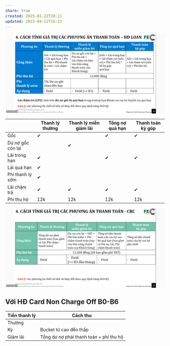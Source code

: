 ```yaml
---
share: true
created: 2025-01-22T20:21
updated: 2025-04-12T16:23
---
```

![Pasted image 20241230105409.png](../../../../../assets/attachments/Pasted%20image%2020241230105409.png)

|                   | Thanh lý thường | Thanh lý miễn giảm lãi | Tổng nợ quá hạn | Thanh toán kỳ góp |
| ----------------- | --------------- | ---------------------- | --------------- | ----------------- |
| Gốc               | ✔               |                        | ✔               | ✔                 |
| Dư nợ gốc còn lại |                 | ✔                      |                 |                   |
| Lãi trong hạn     | ✔               |                        | ✔               | ✔                 |
| Lãi quá hạn       | ✔               |                        |                 |                   |
| Phí thanh lý sớm  | ✔               |                        |                 |                   |
| Lãi chậm trả      | ✔               | ✔                      | ✔               | ✔                 |
| Phí thu hộ        | 12k             | 12k                    | 12k             | 12k               |

![Pasted image 20241230105618.png](../../../../../assets/attachments/Pasted%20image%2020241230105618.png)

## Với HĐ Card Non Charge Off B0-B6
| Tiền thanh lý | Cách thu                                |
| ------------- | --------------------------------------- |
| Thường        |                                         |
| Kỳ            | Bucket từ cao đến thấp                  |
| Giảm lãi      | Tổng dư nợ phải thanh toán + phí thu hộ |
